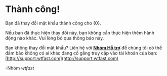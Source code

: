 # Thành công!

Bạn đã thay đổi mật khẩu thành công cho {0}.

Nếu bạn đã thực hiện thay đổi này, bạn không cần thực hiện thêm hành động nào khác. Vui lòng bỏ qua thông báo này.

Bạn không thay đổi mật khẩu? Liên hệ với [**Nhóm Hỗ trợ**](http://support.wtfast.com)  để chúng tôi có thể đảm bảo không có ai khác đang cố gắng truy cập vào tài khoản của bạn: [http://support.wtfast.com](http://support.wtfast.com)

-Nhóm *wtfast*
